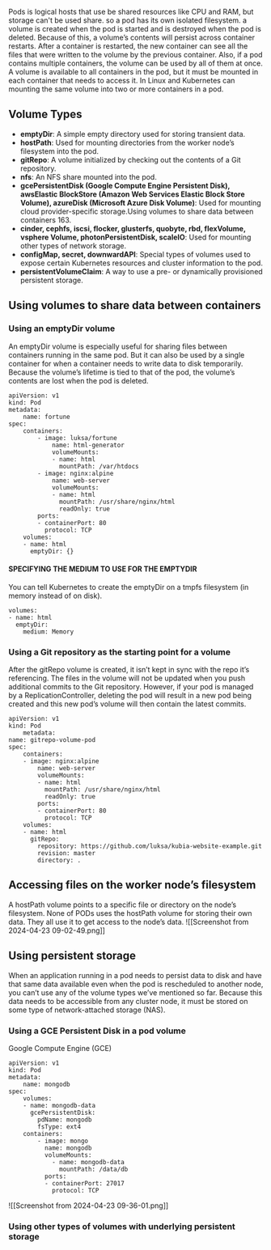 Pods is logical hosts that use  be shared resources like CPU and RAM, but storage can't be used share. so a pod has its own isolated filesystem. a volume is created when the pod is started and is destroyed when the pod is deleted. Because of this, a volume’s contents will persist across container restarts. After a container is restarted, the new container can see all the files that were written to the volume by the previous container. Also, if a pod contains multiple containers, the volume can be used by all of them at once. A volume is available to all containers in the pod, but it must be mounted in each container that needs to access it.
In Linux and Kubernetes can mounting the same volume into two or more containers in a pod. 

## Volume Types
-  **emptyDir**: A simple empty directory used for storing transient data.
-  **hostPath**: Used for mounting directories from the worker node’s filesystem into the pod.
- **gitRepo**: A volume initialized by checking out the contents of a Git repository.
- **nfs**: An NFS share mounted into the pod.
- **gcePersistentDisk (Google Compute Engine Persistent Disk), awsElastic BlockStore (Amazon Web Services Elastic Block Store Volume), azureDisk (Microsoft Azure Disk Volume)**: Used for mounting cloud provider-specific storage.Using volumes to share data between containers 163.
- **cinder, cephfs, iscsi, flocker, glusterfs, quobyte, rbd, flexVolume, vsphere Volume, photonPersistentDisk, scaleIO**: Used for mounting other types of network storage.
- **configMap, secret, downwardAPI**: Special types of volumes used to expose certain Kubernetes resources and cluster information to the pod.
- **persistentVolumeClaim**: A way to use a pre- or dynamically provisioned persistent storage.

## Using volumes to share data between containers
### Using an emptyDir volume
An emptyDir volume is especially useful for sharing files between containers running in the same pod. But it can also be used by a single container for when a container needs to write data to disk temporarily. Because the volume’s lifetime is tied to that of the pod, the volume’s contents are lost when the pod is deleted.
```
apiVersion: v1
kind: Pod
metadata:
	name: fortune
spec:
	containers:
		- image: luksa/fortune
			name: html-generator
			volumeMounts:
			- name: html
			  mountPath: /var/htdocs
		- image: nginx:alpine
			name: web-server
			volumeMounts:
			- name: html
			  mountPath: /usr/share/nginx/html
			  readOnly: true
		ports:
		- containerPort: 80
		  protocol: TCP
	volumes:
	- name: html
	  emptyDir: {}
```

#### SPECIFYING THE MEDIUM TO USE FOR THE EMPTYDIR
You can tell Kubernetes to create the emptyDir on a tmpfs filesystem (in memory
instead of on disk).
```
volumes:
- name: html
  emptyDir:
    medium: Memory
```

### Using a Git repository as the starting point for a volume
After the gitRepo volume is created, it isn’t kept in sync with the repo it’s referencing. The files in the volume will not be updated when you push additional commits to the Git repository. However, if your pod is managed by a ReplicationController, deleting the pod will result in a new pod being created and this new pod’s volume will then contain the latest commits.
```
apiVersion: v1
kind: Pod
	metadata:
name: gitrepo-volume-pod
spec:
	containers:
	- image: nginx:alpine
		name: web-server
		volumeMounts:
		- name: html
		  mountPath: /usr/share/nginx/html
		  readOnly: true
		ports:
		- containerPort: 80
		  protocol: TCP
	volumes:
	- name: html
	  gitRepo:
		repository: https://github.com/luksa/kubia-website-example.git
		revision: master
		directory: .
```

## Accessing files on the worker node’s filesystem
A hostPath volume points to a specific file or directory on the node’s filesystem.
None of PODs uses the hostPath volume for storing their own data. They all use it to get access to the node’s data.
![[Screenshot from 2024-04-23 09-02-49.png]]

## Using persistent storage
When an application running in a pod needs to persist data to disk and have that same data available even when the pod is rescheduled to another node, you can’t use any of the volume types we’ve mentioned so far. Because this data needs to be accessible from any cluster node, it must be stored on some type of network-attached storage (NAS).

### Using a GCE Persistent Disk in a pod volume
Google Compute Engine (GCE)
```
apiVersion: v1
kind: Pod
metadata:
	name: mongodb
spec:
	volumes:
	- name: mongodb-data
	  gcePersistentDisk:
		pdName: mongodb
		fsType: ext4
	containers:
		- image: mongo
		  name: mongodb
		  volumeMounts:
			- name: mongodb-data
			  mountPath: /data/db
		  ports:
		  - containerPort: 27017
			protocol: TCP
```

![[Screenshot from 2024-04-23 09-36-01.png]]
### Using other types of volumes with underlying persistent storage
